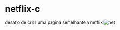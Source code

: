 # netflix-c
desafio de criar uma pagina semelhante a netflix
![net](https://user-images.githubusercontent.com/79231553/187529445-2bafb5c9-354e-4736-abe0-4c77d592c05a.jpg)
